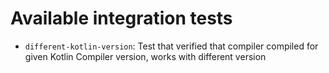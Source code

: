Available integration tests
=====

- `different-kotlin-version`: Test that verified that compiler compiled for given Kotlin Compiler version, works with different version